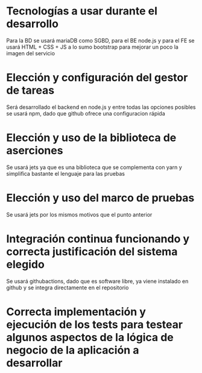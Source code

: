 # Tecnologías a usar durante el desarrollo

Para la BD se usará mariaDB como SGBD, para el BE node.js y para el FE se usará HTML + CSS + JS a lo sumo bootstrap para mejorar un poco la imagen del servicio

# Elección y configuración del gestor de tareas

Será desarrollado el backend en node.js y entre todas las opciones posibles se usará npm, dado que github ofrece una configuracion rápida

# Elección y uso de la biblioteca de aserciones

Se usará jets ya que es una biblioteca que se complementa con yarn y simplifica bastante el lenguaje para las pruebas

# Elección y uso del marco de pruebas

Se usará jets por los mismos motivos que el punto anterior

# Integración continua funcionando y correcta justificación del sistema elegido

Se usará githubactions, dado que es software libre, ya viene instalado en github y se integra directamente en el repositorio

# Correcta implementación y ejecución de los tests para testear algunos aspectos de la lógica de negocio de la aplicación a desarrollar
